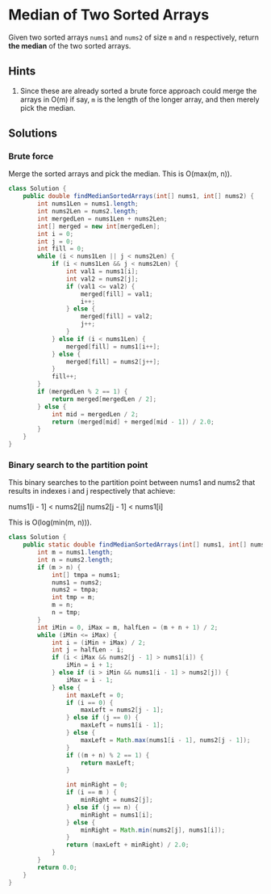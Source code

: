 # Median of Two Sorted Arrays

Given two sorted arrays `nums1` and `nums2` of size `m` and `n` respectively,
return **the median** of the two sorted arrays.

## Hints

1. Since these are already sorted a brute force approach could merge the
   arrays in O(m) if say, `m` is the length of the longer array, and then
   merely pick the median.

## Solutions

### Brute force

Merge the sorted arrays and pick the median. This is O(max(m, n)).

```java
class Solution {
    public double findMedianSortedArrays(int[] nums1, int[] nums2) {
        int nums1Len = nums1.length;
        int nums2Len = nums2.length;
        int mergedLen = nums1Len + nums2Len;
        int[] merged = new int[mergedLen];
        int i = 0;
        int j = 0;
        int fill = 0;
        while (i < nums1Len || j < nums2Len) {
            if (i < nums1Len && j < nums2Len) {
                int val1 = nums1[i];
                int val2 = nums2[j];
                if (val1 <= val2) {
                    merged[fill] = val1;
                    i++;
                } else {
                    merged[fill] = val2;
                    j++;
                }
            } else if (i < nums1Len) {
                merged[fill] = nums1[i++];
            } else {
                merged[fill] = nums2[j++];
            }
            fill++;
        }
        if (mergedLen % 2 == 1) {
            return merged[mergedLen / 2];
        } else {
            int mid = mergedLen / 2;
            return (merged[mid] + merged[mid - 1]) / 2.0;
        }
    }
}
```

### Binary search to the partition point

This binary searches to the partition point between nums1 and nums2 that results
in indexes i and j respectively that achieve:

nums1[i - 1] < nums2[j]
nums2[j - 1] < nums1[i]

This is O(log(min(m, n))).

```java
class Solution {
    public static double findMedianSortedArrays(int[] nums1, int[] nums2) {
        int m = nums1.length;
        int n = nums2.length;
        if (m > n) {
            int[] tmpa = nums1;
            nums1 = nums2;
            nums2 = tmpa;
            int tmp = m;
            m = n;
            n = tmp;
        }
        int iMin = 0, iMax = m, halfLen = (m + n + 1) / 2;
        while (iMin <= iMax) {
            int i = (iMin + iMax) / 2;
            int j = halfLen - i;
            if (i < iMax && nums2[j - 1] > nums1[i]) {
                iMin = i + 1;
            } else if (i > iMin && nums1[i - 1] > nums2[j]) {
                iMax = i - 1;
            } else {
                int maxLeft = 0;
                if (i == 0) {
                    maxLeft = nums2[j - 1];
                } else if (j == 0) {
                    maxLeft = nums1[i - 1];
                } else {
                    maxLeft = Math.max(nums1[i - 1], nums2[j - 1]);
                }
                if ((m + n) % 2 == 1) {
                    return maxLeft;
                }

                int minRight = 0;
                if (i == m ) {
                    minRight = nums2[j];
                } else if (j == n) {
                    minRight = nums1[i];
                } else {
                    minRight = Math.min(nums2[j], nums1[i]);
                }
                return (maxLeft + minRight) / 2.0;
            }
        }
        return 0.0;
    }
}
```
